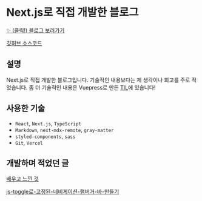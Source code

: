 # Next.js로 직접 개발한 블로그

[✨ (클릭!) 블로그 보러가기](https://haeun.vercel.app)

[깃허브 소스코드](https://github.com/pullingoff/nexthome)

## 설명

Next.js로 직접 개발한 블로그입니다. 기술적인 내용보다는 제 생각이나 회고를 주로 적었습니다. 좀 더 기술적인 내용은 Vuepress로 만든 [TIL](https://pullingoff.github.io)에 있습니다!

## 사용한 기술

- `React`, `Next.js`, `TypeScript`
- `Markdown`, `next-mdx-remote`, `gray-matter`
- `styled-components`, `sass`
- `Git`, `Vercel` 

## 개발하며 적었던 글

[배우고 느낀 것](https://pullingoff.github.io/til/NextJS/220313-nextblog.html)

[js-toggle로-고정된-네비게이션-햄버거-바-만들기](https://pullingoff.github.io/til/2022/03.html#js-toggle%E1%84%85%E1%85%A9-%E1%84%80%E1%85%A9%E1%84%8C%E1%85%A5%E1%86%BC%E1%84%83%E1%85%AC%E1%86%AB-%E1%84%82%E1%85%A6%E1%84%87%E1%85%B5%E1%84%80%E1%85%A6%E1%84%8B%E1%85%B5%E1%84%89%E1%85%A7%E1%86%AB-%E1%84%92%E1%85%A2%E1%86%B7%E1%84%87%E1%85%A5%E1%84%80%E1%85%A5-%E1%84%87%E1%85%A1-%E1%84%86%E1%85%A1%E1%86%AB%E1%84%83%E1%85%B3%E1%86%AF%E1%84%80%E1%85%B5)
